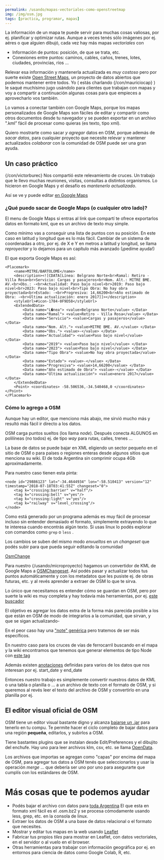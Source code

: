 ```yaml
---
permalink: /usando/mapas-vectoriales-como-openstreetmap
img: /img/osm.jpg
tags: [practica, programar, mapas]
---
```


La información de un mapa te puede servir para muchas cosas valiosas, por ej. planificar y optimizar rutas. Aunque a veces tenés sólo imágenes por ej. aéres o que alguien dibujó, cada vez hay más mapas _vectoriales_ con 

* Información de puntos: posición, de que se trata, etc.
* Conexiones entre puntos: caminos, cables, caños, trenes, lotes, ciudades, provincias, ríos ... 

Relevar esa información y mantenerla actualizada es _muy costoso_ pero por suerte existe [Open Street Maps](https://www.openstreetmap.org), un proyecto de datos abiertos que podemos mantener entre todos.  Yo ( estás charlando {/con/mauriciocap} ) le saqué muchísimo jugo usándolo para clientes que trabajan con mapas y voy a compartir a continuación algunas cosas para que empieces a aprovecharlo vos también.

Lo vamos a conectar también con Google Maps, porque 
 los mapas personalizados de Google Maps son fáciles de editar y compartir como otros documentos desde tu navegador y se pueden exportar en un archivo ".kml” fácil de procesar como quieras (es texto, tipo xml).

Quiero mostrarte como sacar _y agregar_ datos en OSM, porque además de _sacar datos_, para cualquier proyecto que necesite relevar y mantener actualizados _colaborar_ con la comunidad de OSM puede ser una gran ayuda.

## Un caso práctico

{/con/victorburec} Nos compartió este relevamiento de cruces. Un trabajo que le llevo muchas reuniones, visitas, consultas a distintos organismos. Lo hicieron en Google Maps y el desafío es _mantenerlo actualizado_.

Así se ve y puede editar [en Google Maps](https://www.google.com/maps/d/u/0/viewer?mid=13WNUquvNnENIWzDGPiHEywvviekCjwGs&ll=-34.73450592640373%2C-58.43146750000005&z=10)


### ¿Qué puedo sacar de Google Maps (o cualquier otro lado)?

El menu de Google Maps si entras al link que compartí te ofrece exportarlos datos en formato kml, que es un archivo de texto muy simple. 

Como mínimo vas a conseguir una lista de puntos con su posición. En este caso en latitud y longitud que es lo más fácil. Cambiar de un sistema de coordenadas a otro, por ej. de X e Y en metros a latitud y longitud, se llama _reproyectar_ y lo dejamos para un capítulo más avanzado (¡pedíme ayuda!)

El que exporta Google Maps es así:

~~~
<Placemark>
	<name>MITRE/BARTOLOME</name>
	<description><![CDATA[Línea: Belgrano Norte<br>Ramal: Retiro - Villa Rosa<br>Servicio: Cargas y pasajeros<br>Nom. Alt.: MITRE BME. AV.<br>Obs.: -<br>Actualidad: Paso bajo nivel<br>2019: Paso bajo nivel<br>2023: Paso bajo nivel<br>Tipo Obra: No hay obra proyectada<br>Estado: -<br>Progresiva: 14,66200<br>Año estimado de Obra: -<br>Última actualización: enero 2017]]></description>
	<styleUrl>#icon-1784-0F9D58</styleUrl>
	<ExtendedData>
		<Data name="L�nea"> <value>Belgrano Norte</value> </Data> 
		<Data name="Ramal"> <value>Retiro - Villa Rosa</value> </Data>
		<Data name="Servicio"> <value>Cargas y pasajeros</value> </Data>
		<Data name="Nom. Alt."> <value>MITRE BME. AV.</value> </Data>
		<Data name="Obs."> <value>-</value> </Data>
		<Data name="Actualidad"> <value>Paso bajo nivel</value> </Data>
		<Data name="2019"> <value>Paso bajo nivel</value> </Data>
		<Data name="2023"> <value>Paso bajo nivel</value> </Data>
		<Data name="Tipo Obra"> <value>No hay obra proyectada</value> </Data>
		<Data name="Estado"> <value>-</value> </Data>
		<Data name="Progresiva"> <value>14,66200</value> </Data>
		<Data name="Año estimado de Obra"> <value>-</value> </Data>
		<Data name="Última actualización"> <value>enero 2017</value> </Data>
	</ExtendedData>
	<Point> <coordinates> -58.506536,-34.540468,0 </coordinates> </Point>
</Placemark>
~~~

### Cómo lo agrego a OSM

Aunque hay un editor, que menciono más abajo, me sirvió mucho más y resultó más fácil ir directo a los datos.

OSM carga puntos sueltos (los llama _node_).
Después conecta ALGUNOS en polilíneas (no todos) 
ej. de tipo _way_ para rutas, calles, trenes ... 

La base de datos se puede bajar en XML eligiendo un sector pequeño en el sitio de OSM o para países o regiones enteras desde algunos sitios que menciona su wiki. El de toda Argentina sin comprimir ocupa 4Gb aproximadamente.

Para nuestro caso tienen esta pinta:

~~~
<node id="29886123" lat="-34.4644934" lon="-58.510413" version="12" timestamp="2018-07-18T03:41:55Z" changeset="0">
	<tag k="crossing:barrier" v="half"/>
	<tag k="crossing:bell" v="yes"/>
	<tag k="crossing:light" v="yes"/>
	<tag k="railway" v="level_crossing"/>
</node>
~~~

Como está generado por un programa además es muy fácil de procesar incluso sin entender demasiado el formato, simplemente extrayendo lo que te interesa cuando encontrás algún texto. Si usas linux lo podés explorar con comandos como `grep` o `less` .

Los cambios se suben del mismo modo _envueltos_ en un _changeset_ que podés subir para que pueda seguir editando la comunidad

[OsmChange](https://wiki.openstreetmap.org/wiki/OsmChange)

Para nuestro {/usando/microproyecto} hagamos un convertidor de KML de Google Maps a [OSMChangeset](https://wiki.openstreetmap.org/wiki/Changeset). 
Así podés pasar y actualizar todos tus puntos automáticamente y con los metadatos que les pusiste ej. de obras futuras, etc. y al revés aprender a extraer de OSM lo que te sirva.

Lo único que necesitamos es entender cómo se guardan en OSM, pero por suerte la wiki es muy completa y hay todavía más herramientas, por ej. [este buscador](http://tagfinder.herokuapp.com/search?query=crossing)

El objetivo es agregar los datos extra de la forma más parecida posible a los que están en OSM de modo de integrarlos a la comunidad, que sirvan, y que se sigan actualizando-

En el peor caso hay una ["note" genérica](https://wiki.openstreetmap.org/wiki/Key%3Anote) pero tratemos de ser más específicos.

En nuestro caso para los cruces de vías de ferrocarril buscando en el mapa y la wiki encontramos que tenemos que generar elementos de tipo Node con [este tag](https://wiki.openstreetmap.org/wiki/Tag:railway%3Dcrossing)

Además existen [anotaciones](https://wiki.openstreetmap.org/wiki/Map_Features#Annotation) definidas para varios de los datos que nos interesan por ej. start_date y end_date 

Entonces nuestro trabajo es simplemente convertir nuestros datos de KML o una tabla o planilla o ... a un archivo de texto con el formato de OSM, y si queremos al revés leer el texto del archivo de OSM y convertirlo en una planilla por ej.

## El editor visual oficial de OSM

OSM tiene un editor visual bastante digno y alcanza [bajarse un .jar](https://josm.openstreetmap.de/wiki/Download) para tenerlo en tu compu. Te permite hacer el ciclo completo de bajar datos para una región __pequeña__, editarlos, y subirlos a OSM.

Tiene bastantes plugins que se instalan desde Edit/Preferences y el dibujito del enchufe. Hay uno para leer archivos klm, csv, etc. se llama [OpenData](https://wiki.openstreetmap.org/wiki/JOSM/Plugins/OpenData).

Los archivos que importas se agregan como "capas" por encima del mapa de OSM, para agregar tus datos a OSM tenés que seleccionarlos y usar la operación _merge_ ... que debería ser uno por uno para asegurarte que cumplís con los estándares de OSM.

# Más cosas que te podemos ayudar

* Podés bajar el archivo con datos para [toda Argentina](https://download.geofabrik.de/south-america/argentina.html) El que esta en formato xml fácil es el .osm.bz2 y se procesa cómodamente usando less, grep, etc. en la consola de linux.
* Extraer los datos de OSM a una base de datos relacional o el formato que necesites.
* Mostrar y editar tus mapas en la web usando [Leaflet](https://leafletjs.com/)
* Fabricar tus propios _tiles_ para mostrar en Leaflet, con datos vectoriales, en el servidor o al vuelo en el browser.
* Otras herramientas para trabajar con información geográfica por ej. en entornos para ciencia de datos como Google Colab, R, etc.



